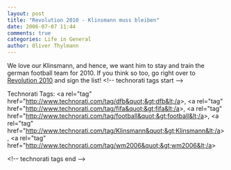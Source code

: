 ```yaml
---
layout: post
title: "Revolution 2010 - Klinsmann muss bleiben"
date: 2006-07-07 11:44
comments: true
categories: Life in General
author: Oliver Thylmann
---
```





We love our Klinsmann, and hence, we want him to stay and train the german football team for 2010. If you think so too, go right over to [Revolution 2010](http://www.revolution-2010.de/) and sign the list!
&lt;!-- technorati tags start --&gt;

Technorati Tags: &lt;a rel=&quot;tag&quot; href=&quot;http://www.technorati.com/tag/dfb&quot;&gt;dfb&lt;/a&gt;, &lt;a rel=&quot;tag&quot; href=&quot;http://www.technorati.com/tag/fifa&quot;&gt;fifa&lt;/a&gt;, &lt;a rel=&quot;tag&quot; href=&quot;http://www.technorati.com/tag/football&quot;&gt;football&lt;/a&gt;, &lt;a rel=&quot;tag&quot; href=&quot;http://www.technorati.com/tag/Klinsmann&quot;&gt;Klinsmann&lt;/a&gt;, &lt;a rel=&quot;tag&quot; href=&quot;http://www.technorati.com/tag/wm2006&quot;&gt;wm2006&lt;/a&gt;

&lt;!-- technorati tags end --&gt;


